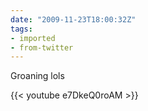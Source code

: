 ```yaml
---
date: "2009-11-23T18:00:32Z"
tags:
- imported
- from-twitter
---
```

Groaning lols

{{< youtube e7DkeQ0roAM >}}
